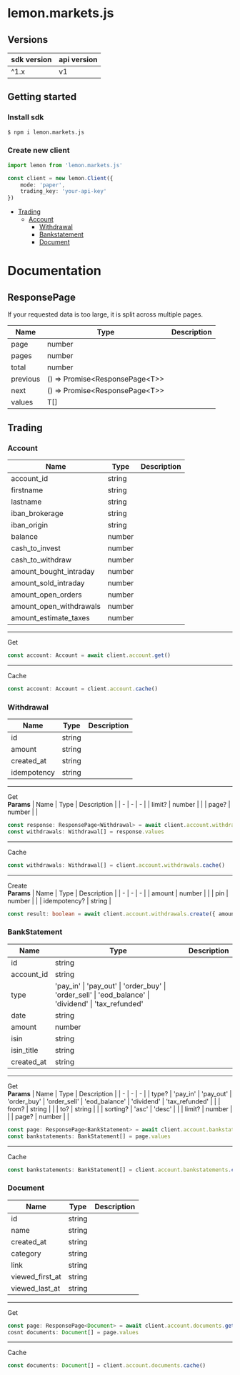 # lemon.markets.js

## Versions
| sdk version | api version |
| - | - |
| ^1.x | v1 |

## Getting started

### Install sdk
```sh
$ npm i lemon.markets.js
```

### Create new client
```ts
import lemon from 'lemon.markets.js'

const client = new lemon.Client({
    mode: 'paper',
    trading_key: 'your-api-key'
})
```

* [Trading](#Trading)
    * [Account](#Account)
        * [Withdrawal](#Withdrawal)
        * [Bankstatement](#BankStatement)
        * [Document](#Document)


# Documentation

## ResponsePage
If your requested data is too large, it is split across multiple pages.

| Name | Type | Description |
| - | - | - |
| page | number | |
| pages | number | |
| total | number | |
| previous | () => Promise\<ResponsePage\<T\>\> | |
| next | () => Promise\<ResponsePage\<T\>\> | |
| values | T[] | |

## Trading
### Account

| Name | Type | Description |
| - | - | - |
| account_id | string | |
| firstname | string | |
| lastname | string | |
| iban_brokerage | string | |
| iban_origin | string | |
| balance | number | |
| cash_to_invest | number | |
| cash_to_withdraw | number | |
| amount_bought_intraday | number | |
| amount_sold_intraday | number | |
| amount_open_orders | number | |
| amount_open_withdrawals | number | |
| amount_estimate_taxes | number | |

---

Get
```ts
const account: Account = await client.account.get()
```

---

Cache
```ts
const account: Account = client.account.cache()
```

### Withdrawal

| Name | Type | Description |
| - | - | - |
| id | string | |
| amount | string | |
| created_at | string | |
| idempotency | string | |

---
Get
<br/>
<b>Params</b>
| Name | Type | Description |
| - | - | - |
| limit? | number | |
| page? | number | |

```ts
const response: ResponsePage<Withdrawal> = await client.account.withdrawals.get()
const withdrawals: Withdrawal[] = response.values
```

---

Cache
```ts
const withdrawals: Withdrawal[] = client.account.withdrawals.cache()
```

---

Create
<br/>
<b>Params</b>
| Name | Type | Description |
| - | - | - |
| amount | number | |
| pin | number | |
| idempotency? | string |

```ts
const result: boolean = await client.account.withdrawals.create({ amount: 10, pin: 10 })
```

### BankStatement

| Name | Type | Description |
| - | - | - |
| id | string | |
| account_id | string | |
| type | 'pay_in' \| 'pay_out' \| 'order_buy' \| 'order_sell' \| 'eod_balance' \| 'dividend' \| 'tax_refunded' | |
| date | string | |
| amount | number | |
| isin | string | |
| isin_title | string | |
| created_at | string | |

---

Get
<br/>
<b>Params</b>
| Name | Type | Description |
| - | - | - |
| type? | 'pay_in' \| 'pay_out' \| 'order_buy' \| 'order_sell' \| 'eod_balance' \| 'dividend' \| 'tax_refunded' | |
| from? | string | |
| to? | string | |
| sorting? | 'asc' \| 'desc' | |
| limit? | number | |
| page? | number | |

```ts
const page: ResponsePage<BankStatement> = await client.account.bankstatements.get()
const bankstatements: BankStatement[] = page.values
```

---

Cache
```ts
const bankstatements: BankStatement[] = client.account.bankstatements.cache()
```

### Document

| Name | Type | Description |
| - | - | - |
| id | string | |
| name | string | |
| created_at | string | |
| category | string | |
| link | string | |
| viewed_first_at | string | |
| viewed_last_at | string | |

---

Get
```ts
const page: ResponsePage<Document> = await client.account.documents.get()
cosnt documents: Document[] = page.values
```

---

Cache
```ts
const documents: Document[] = client.account.documents.cache()
```
